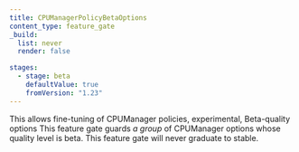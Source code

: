 ```yaml
---
title: CPUManagerPolicyBetaOptions
content_type: feature_gate
_build:
  list: never
  render: false

stages:
  - stage: beta
    defaultValue: true
    fromVersion: "1.23"
---
```

This allows fine-tuning of CPUManager policies,
experimental, Beta-quality options
This feature gate guards *a group* of CPUManager options whose quality level is beta.
This feature gate will never graduate to stable.
